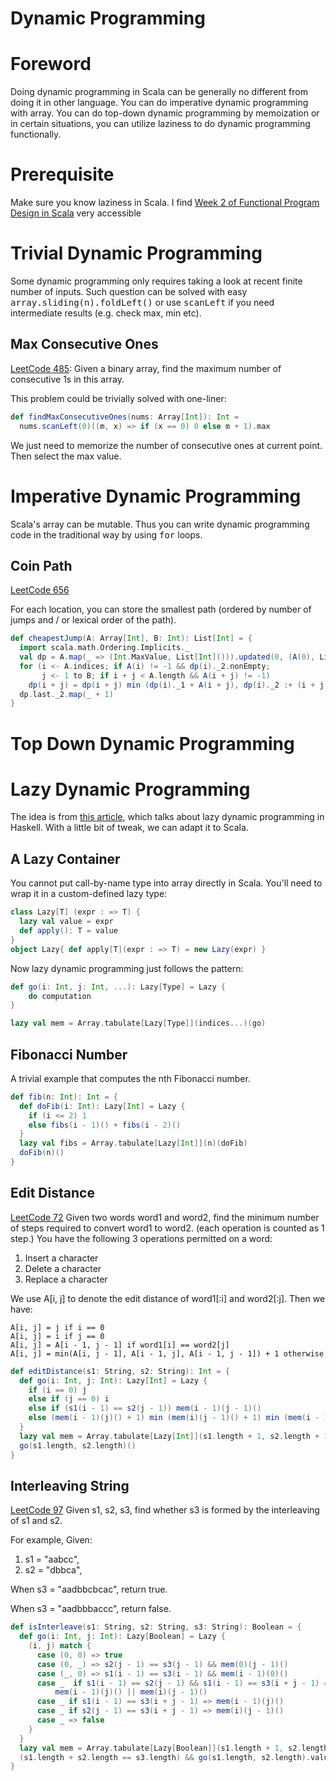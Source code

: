 Dynamic Programming
===

# Foreword
Doing dynamic programming in Scala can be generally no different from doing it in 
other language. You can do imperative dynamic programming with array. You can do
top-down dynamic programming by memoization or in certain situations, you can utilize
laziness to do dynamic programming functionally.

# Prerequisite
Make sure you know laziness in Scala.
I find [Week 2 of Functional Program Design in Scala](https://www.coursera.org/learn/progfun2/home/week/2)
very accessible 

# Trivial Dynamic Programming
Some dynamic programming only requires taking a look at recent finite number of inputs.
Such question can be solved with easy <tt>array.sliding(n).foldLeft()</tt> or use
<tt>scanLeft</tt> if you need intermediate results (e.g. check max, min etc).

## Max Consecutive Ones
[LeetCode 485](https://leetcode.com/problems/max-consecutive-ones/description/):
Given a binary array, find the maximum number of consecutive 1s in this array.

This problem could be trivially solved with one-liner:

```scala
def findMaxConsecutiveOnes(nums: Array[Int]): Int =
  nums.scanLeft(0)((m, x) => if (x == 0) 0 else m + 1).max
```

We just need to memorize the number of consecutive ones at current point. Then select
the max value.

# Imperative Dynamic Programming
Scala's array can be mutable. Thus you can write dynamic programming code in the traditional
way by using <tt>for</tt> loops.

## Coin Path
[LeetCode 656](https://leetcode.com/problems/coin-path/description/)

For each location, you can store the smallest path (ordered by number of jumps and / or lexical
order of the path).

```scala
def cheapestJump(A: Array[Int], B: Int): List[Int] = {
  import scala.math.Ordering.Implicits._
  val dp = A.map(_ => (Int.MaxValue, List[Int]())).updated(0, (A(0), List(0)))
  for (i <- A.indices; if A(i) != -1 && dp(i)._2.nonEmpty;
       j <- 1 to B; if i + j < A.length && A(i + j) != -1)
    dp(i + j) = dp(i + j) min (dp(i)._1 + A(i + j), dp(i)._2 :+ (i + j))
  dp.last._2.map(_ + 1)
}
```

# Top Down Dynamic Programming

# Lazy Dynamic Programming
The idea is from [this article](http://jelv.is/blog/Lazy-Dynamic-Programming/), which
talks about lazy dynamic programming in Haskell. With a little bit of tweak, we can
adapt it to Scala.

## A Lazy Container
You cannot put call-by-name type into array directly in Scala. You'll need to wrap it
in a custom-defined lazy type:

```scala
class Lazy[T] (expr : => T) {
  lazy val value = expr
  def apply(): T = value
}
object Lazy{ def apply[T](expr : => T) = new Lazy(expr) }
```

Now lazy dynamic programming just follows the pattern:

```scala
def go(i: Int, j: Int, ...): Lazy[Type] = Lazy {
    do computation
}

lazy val mem = Array.tabulate[Lazy[Type]](indices...)(go)
```

## Fibonacci Number
A trivial example that computes the nth Fibonacci number.

```scala
def fib(n: Int): Int = {
  def doFib(i: Int): Lazy[Int] = Lazy {
    if (i <= 2) 1
    else fibs(i - 1)() + fibs(i - 2)()
  }
  lazy val fibs = Array.tabulate[Lazy[Int]](n)(doFib)
  doFib(n)()
}
```

## Edit Distance
[LeetCode 72](https://leetcode.com/problems/edit-distance/description/)
Given two words word1 and word2, find the minimum number of steps required
to convert word1 to word2. (each operation is counted as 1 step.)
You have the following 3 operations permitted on a word:

1. Insert a character
2. Delete a character
3. Replace a character

We use A[i, j] to denote the edit distance of word1[:i] and word2[:j].
Then we have:

```
A[i, j] = j if i == 0
A[i, j] = i if j == 0
A[i, j] = A[i - 1, j - 1] if word1[i] == word2[j]
A[i, j] = min(A[i, j - 1], A[i - 1, j], A[i - 1, j - 1]) + 1 otherwise
```

```scala
def editDistance(s1: String, s2: String): Int = {
  def go(i: Int, j: Int): Lazy[Int] = Lazy {
    if (i == 0) j
    else if (j == 0) i
    else if (s1(i - 1) == s2(j - 1)) mem(i - 1)(j - 1)()
    else (mem(i - 1)(j)() + 1) min (mem(i)(j - 1)() + 1) min (mem(i - 1)(j - 1)() + 1)
  }
  lazy val mem = Array.tabulate[Lazy[Int]](s1.length + 1, s2.length + 1)(go)
  go(s1.length, s2.length)()
}
```

## Interleaving String
[LeetCode 97](https://leetcode.com/problems/interleaving-string/description/)
Given s1, s2, s3, find whether s3 is formed by the interleaving of s1 and s2.

For example, Given:

1. s1 = "aabcc",
2. s2 = "dbbca",

When s3 = "aadbbcbcac", return true.

When s3 = "aadbbbaccc", return false.


```scala
def isInterleave(s1: String, s2: String, s3: String): Boolean = {
  def go(i: Int, j: Int): Lazy[Boolean] = Lazy {
    (i, j) match {
      case (0, 0) => true
      case (0, _) => s2(j - 1) == s3(j - 1) && mem(0)(j - 1)()
      case (_, 0) => s1(i - 1) == s3(i - 1) && mem(i - 1)(0)()
      case _  if s1(i - 1) == s2(j - 1) && s1(i - 1) == s3(i + j - 1) =>
          mem(i - 1)(j)() || mem(i)(j - 1)()
      case _ if s1(i - 1) == s3(i + j - 1) => mem(i - 1)(j)()
      case _ if s2(j - 1) == s3(i + j - 1) => mem(i)(j - 1)()
      case _ => false
    }
  }
  lazy val mem = Array.tabulate[Lazy[Boolean]](s1.length + 1, s2.length + 1)(go)
  (s1.length + s2.length == s3.length) && go(s1.length, s2.length).value
}
```
